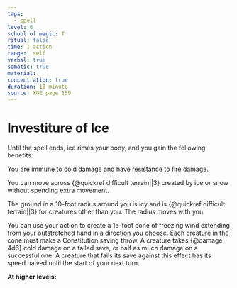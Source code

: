 ```yaml
---
tags:
  - spell
level: 6
school of magic: T
ritual: false
time: 1 action
range:  self
verbal: true
somatic: true
material: 
concentration: true
duration: 10 minute
source: XGE page 159
---
```

# Investiture of Ice
Until the spell ends, ice rimes your body, and you gain the following benefits:

You are immune to cold damage and have resistance to fire damage.

You can move across {@quickref difficult terrain||3} created by ice or snow without spending extra movement.

The ground in a 10-foot radius around you is icy and is {@quickref difficult terrain||3} for creatures other than you. The radius moves with you.

You can use your action to create a 15-foot cone of freezing wind extending from your outstretched hand in a direction you choose. Each creature in the cone must make a Constitution saving throw. A creature takes {@damage 4d6} cold damage on a failed save, or half as much damage on a successful one. A creature that fails its save against this effect has its speed halved until the start of your next turn.

**At higher levels:** 